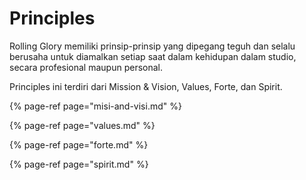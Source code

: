 # Principles

Rolling Glory memiliki prinsip-prinsip yang dipegang teguh dan selalu berusaha untuk diamalkan setiap saat dalam kehidupan dalam studio, secara profesional maupun personal.

Principles ini terdiri dari Mission & Vision, Values, Forte, dan Spirit.

{% page-ref page="misi-and-visi.md" %}

{% page-ref page="values.md" %}

{% page-ref page="forte.md" %}

{% page-ref page="spirit.md" %}






